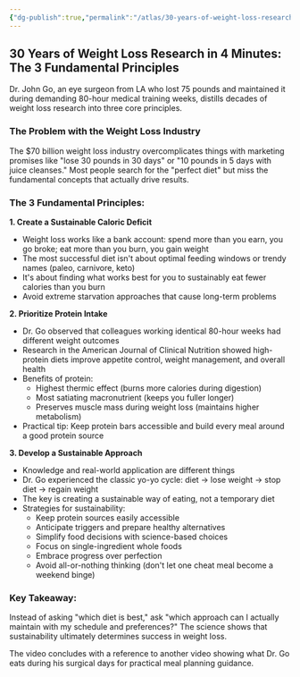 ```yaml
---
{"dg-publish":true,"permalink":"/atlas/30-years-of-weight-loss-research-in-4-minutes-the-3-fundamental-principles/","title":"30 Years of Weight Loss Research in 4 Minutes -  The 3 Fundamental Principles","tags":["🌱"],"updated":"2025-07-17T12:47:41.209-07:00"}
---
```



## 30 Years of Weight Loss Research in 4 Minutes: The 3 Fundamental Principles

Dr. John Go, an eye surgeon from LA who lost 75 pounds and maintained it during demanding 80-hour medical training weeks, distills decades of weight loss research into three core principles.

### The Problem with the Weight Loss Industry

The $70 billion weight loss industry overcomplicates things with marketing promises like "lose 30 pounds in 30 days" or "10 pounds in 5 days with juice cleanses." Most people search for the "perfect diet" but miss the fundamental concepts that actually drive results.

### The 3 Fundamental Principles:

**1. Create a Sustainable Caloric Deficit**

- Weight loss works like a bank account: spend more than you earn, you go broke; eat more than you burn, you gain weight
- The most successful diet isn't about optimal feeding windows or trendy names (paleo, carnivore, keto)
- It's about finding what works best for you to sustainably eat fewer calories than you burn
- Avoid extreme starvation approaches that cause long-term problems

**2. Prioritize Protein Intake**

- Dr. Go observed that colleagues working identical 80-hour weeks had different weight outcomes
- Research in the American Journal of Clinical Nutrition showed high-protein diets improve appetite control, weight management, and overall health
- Benefits of protein:
    - Highest thermic effect (burns more calories during digestion)
    - Most satiating macronutrient (keeps you fuller longer)
    - Preserves muscle mass during weight loss (maintains higher metabolism)
- Practical tip: Keep protein bars accessible and build every meal around a good protein source

**3. Develop a Sustainable Approach**

- Knowledge and real-world application are different things
- Dr. Go experienced the classic yo-yo cycle: diet → lose weight → stop diet → regain weight
- The key is creating a sustainable way of eating, not a temporary diet
- Strategies for sustainability:
    - Keep protein sources easily accessible
    - Anticipate triggers and prepare healthy alternatives
    - Simplify food decisions with science-based choices
    - Focus on single-ingredient whole foods
    - Embrace progress over perfection
    - Avoid all-or-nothing thinking (don't let one cheat meal become a weekend binge)

### Key Takeaway:

Instead of asking "which diet is best," ask "which approach can I actually maintain with my schedule and preferences?" The science shows that sustainability ultimately determines success in weight loss.

The video concludes with a reference to another video showing what Dr. Go eats during his surgical days for practical meal planning guidance.